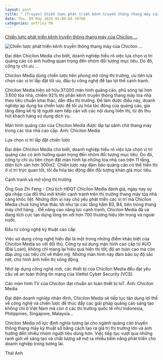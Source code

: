 ```yaml
---
layout: post
title: " [Truyen] Chiến lược phát triển kênh truyền thông thang máy của Chicilon ..."
date: Thu, 09 May 2024 01:00:00 +0700
categories: entries VN
---
```

[Chiến lược phát triển kênh truyền thông thang máy của Chicilon ...](https://vnexpress.net/chien-luoc-phat-trien-kenh-truyen-thong-thang-may-cua-chicilon-media-4743577.html)

![Chiến lược phát triển kênh truyền thông thang máy của Chicilon ...](https://vcdn1-kinhdoanh.vnecdn.net/2024/05/09/fdsfdsfdsf-1715154183-6057-1715225247.jpg?w=1200&h=0&q=100&dpr=1&fit=crop&s=L0MMmycrt-cx5XFApSQErA)

Đại diện Chicilon Media cho biết, doanh nghiệp hiểu rõ việc lựa chọn vị trí quảng cáo có ảnh hưởng quan trọng đến nhóm đối tượng mục tiêu. Do đó, công ty chỉ ưu ...

Chicilon Media dùng chiến lược tiên phong mở rộng thị trường, ưu tiên lựa chọn các vị trí lắp đặt tối ưu, đầu tư công nghệ để tạo lợi thế cạnh tranh.

Chicilon Media hiện sở hữu 37.000 màn hình quảng cáo, phủ sóng tại hơn 3.600 tòa nhà, chiếm 92% thị phần kênh truyền thông thang máy tòa nhà theo tiêu chuẩn khai thác, dẫn đầu thị trường. Để làm được điều này, doanh nghiệp áp dụng ba chiến lược để tối ưu hóa tác động của quảng cáo, gia tăng đáng kể tỷ lệ người xem tiếp cận với các nội dung hiển thị, từ đó thu hút khách hàng sử dụng dịch vụ.

Màn hình quảng cáo của Chicilon Media được lắp tại sảnh chờ thang máy trong các tòa nhà cao cấp. Ảnh: Chicilon Media

Lựa chọn vị trí lắp đặt chiến lược

Đại diện Chicilon Media cho biết, doanh nghiệp hiểu rõ việc lựa chọn vị trí quảng cáo có ảnh hưởng quan trọng đến nhóm đối tượng mục tiêu. Do đó, công ty chỉ ưu tiên chọn đặt màn hình tại những tòa nhà cao trên 11 tầng, diện tích sàn hơn 300m2. Chiến lược này đảm bảo quảng cáo có thể hiển thị ở vị trí trực quan tốt, tối đa hóa tác động đến đối tượng khán giả mục tiêu.

Cạnh tranh và mở rộng thị trường

Ông Guo Zhi Feng - Chủ tịch HĐQT Chicilon Media đánh giá, ngày nay sự gia nhập của đối thủ mới khiến cạnh tranh trên thị trường thang máy tòa nhà càng khốc liệt. Những đơn vị này chủ yếu phát triển các vị trí mà Chicilon Media chưa từng khai thác tới như tại các tầng hầm B3, B4, bên trong thang máy chở hàng... Để nâng cao năng lực cạnh tranh, Chicilon Media đã và đang tích cực tạo dựng lòng tin với hơn 700 thương hiệu lớn trong và ngoài nước.

Đầu tư công nghệ kỹ thuật cao cấp

Việc sử dụng công nghệ hiện đại là một trong những điểm khác biệt của Chicilon Media so với đối thủ. Công ty sử dụng màn hình cao cấp từ AUO (Đài Loan), không chỉ mang lại hiệu quả hiển thị tốt, độ an toàn cao mà còn đáp ứng các tiêu chí về thẩm mỹ. Những màn hình này đảm bảo sự độ sắc nét, cho hình ảnh hiển thị sống động.

Nhờ áp dụng công nghệ mới, các thiết bị của Chicilon Media đều đạt yêu cầu về an toàn thông tin mạng của Viettel Cyber Security (VCS).

Các màn hình TV của Chicilon đạt chuẩn an toàn thiết bị IoT. Ảnh: Chicilon Media

Đại diện doanh nghiệp nhận định, Chicilon Media sẽ tiếp tục tận dụng lợi thế về công nghệ và chiến lược để thúc đẩy các giải pháp quảng cáo sáng tạo không chỉ ở Việt Nam mà còn ở các thị trường quốc tế như Indonesia, Philippines, Singapore, Malaysia...

Chicilon Media nổ lực định nghĩa tương lai cho ngành quảng cáo truyền thông thang máy kỹ thuật số bằng cách tạo ra giá trị thị trường lớn và ảnh hưởng đến nhiều nhóm người tiêu dùng hơn. Việc tiếp tục vượt qua những ranh giới về sáng tạo và chất lượng sẽ mở ra nhiều tiềm năng phát triển cho doanh nghiệp trong tương lai.

Thái Anh

